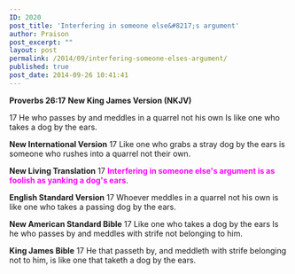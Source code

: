 ```yaml
---
ID: 2020
post_title: 'Interfering in someone else&#8217;s argument'
author: Praison
post_excerpt: ""
layout: post
permalink: /2014/09/interfering-someone-elses-argument/
published: true
post_date: 2014-09-26 10:41:41
---
```

<strong>Proverbs 26:17</strong>
<strong> New King James Version (NKJV)</strong>

17 He who passes by and meddles in a quarrel not his own
Is like one who takes a dog by the ears.

<strong>New International Version</strong>
17 Like one who grabs a stray dog by the ears is someone who rushes into a quarrel not their own.

<strong>New Living Translation</strong>
17 <span style="color: #ff00ff;"><strong>Interfering in someone else's argument is as foolish as yanking a dog's ears</strong></span>.

<strong>English Standard Version</strong>
17 Whoever meddles in a quarrel not his own is like one who takes a passing dog by the ears.

<strong>New American Standard Bible</strong>
17 Like one who takes a dog by the ears Is he who passes by and meddles with strife not belonging to him.

<strong>King James Bible</strong>
17 He that passeth by, and meddleth with strife belonging not to him, is like one that taketh a dog by the ears.